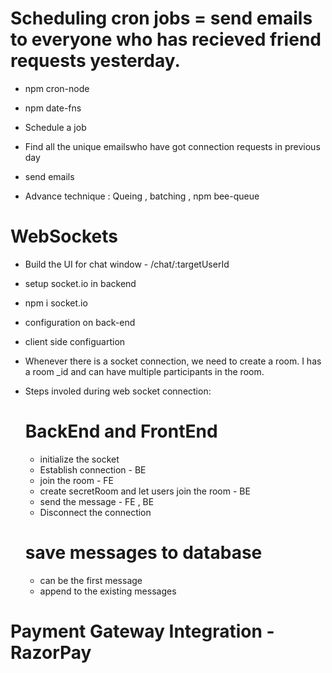 # Scheduling cron jobs = send emails to everyone who has recieved friend requests yesterday.

- npm cron-node
- npm date-fns 
- Schedule a job
- Find all the unique emailswho have got connection requests in previous day
- send emails

- Advance technique : Queing , batching , npm bee-queue 


# WebSockets
- Build the UI for chat window - /chat/:targetUserId
- setup socket.io in backend
- npm i socket.io
- configuration on back-end
- client side configuartion

- Whenever there is a socket connection, we need to create a room. I has a room _id and can have   multiple participants in the room.


- Steps involed during web socket connection:
 
  # BackEnd and FrontEnd
  - initialize the socket
  - Establish connection - BE
  - join the room - FE
  - create secretRoom and let users join the room - BE
  - send the message - FE , BE
  - Disconnect the connection


  # save messages to database
  - can be the first message
  - append to the existing messages

  


 # Payment Gateway Integration - RazorPay
 

